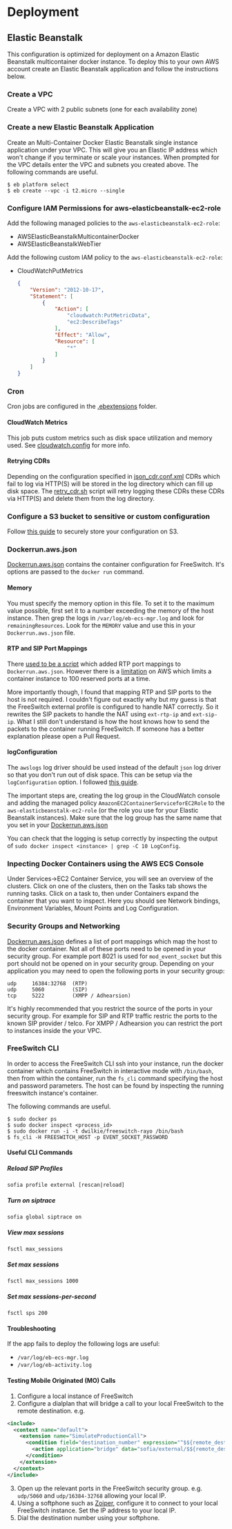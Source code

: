 # Deployment

## Elastic Beanstalk

This configuration is optimized for deployment on a Amazon Elastic Beanstalk multicontainer docker instance. To deploy this to your own AWS account create an Elastic Beanstalk application and follow the instructions below.

### Create a VPC

Create a VPC with 2 public subnets (one for each availability zone)

### Create a new Elastic Beanstalk Application

Create an Multi-Container Docker Elastic Beanstalk single instance application under your VPC. This will give you an Elastic IP address which won't change if you terminate or scale your instances. When prompted for the VPC details enter the VPC and subnets you created above. The following commands are useful.

```
$ eb platform select
$ eb create --vpc -i t2.micro --single
```

### Configure IAM Permissions for aws-elasticbeanstalk-ec2-role

Add the following managed policies to the `aws-elasticbeanstalk-ec2-role`:

* AWSElasticBeanstalkMulticontainerDocker
* AWSElasticBeanstalkWebTier

Add the following custom IAM policy to the `aws-elasticbeanstalk-ec2-role`:

* CloudWatchPutMetrics

  ```json
  {
      "Version": "2012-10-17",
      "Statement": [
          {
              "Action": [
                  "cloudwatch:PutMetricData",
                  "ec2:DescribeTags"
              ],
              "Effect": "Allow",
              "Resource": [
                  "*"
              ]
          }
      ]
  }
  ```

### Cron

Cron jobs are configured in the [.ebextensions](https://github.com/dwilkie/freeswitch-config/tree/master/.ebextensions) folder.

#### CloudWatch Metrics

This job puts custom metrics such as disk space utilization and memory used. See [cloudwatch.config](https://github.com/dwilkie/freeswitch-config/blob/master/.ebextensions/cloudwatch.config) for more info.

#### Retrying CDRs

Depending on the configuration specified in [json_cdr.conf.xml](https://github.com/dwilkie/freeswitch-config/blob/master/conf/autoload_configs/json_cdr.conf.xml) CDRs which fail to log via HTTP(S) will be stored in the log directory which can fill up disk space. The [retry_cdr.sh](https://github.com/dwilkie/freeswitch-config/blob/master/.ebextensions/retry_cdr.sh) script will retry logging these CDRs these CDRs via HTTP(S) and delete them from the log directory.

### Configure a S3 bucket to sensitive or custom configuration

Follow [this guide](https://github.com/dwilkie/freeswitch-config/tree/master/docs/S3_CONFIGURATION.md) to securely store your configuration on S3.

### Dockerrun.aws.json

[Dockerrun.aws.json](https://github.com/dwilkie/freeswitch-config/blob/master/Dockerrun.aws.json) contains the container configuration for FreeSwitch. It's options are passed to the `docker run` command.

#### Memory

You must specify the memory option in this file. To set it to the maximum value possible, first set it to a number exceeding the memory of the host instance. Then grep the logs in `/var/log/eb-ecs-mgr.log` and look for `remainingResources`. Look for the `MEMORY` value and use this in your `Dockerrun.aws.json` file.

#### RTP and SIP Port Mappings

There [used to be a script](https://github.com/dwilkie/freeswitch-config/commit/c5d3ab0545ff729e44f84a2336a432a602e1ee9f) which added RTP port mappings to `Dockerrun.aws.json`. However there is a [limitation](http://docs.aws.amazon.com/AmazonECS/latest/developerguide/task_definition_parameters.html) on AWS which limits a container instance to 100 reserved ports at a time.

More importantly though, I found that mapping RTP and SIP ports to the host is not required. I couldn't figure out exactly why but my guess is that the FreeSwitch external profile is configured to handle NAT correctly. So it rewrites the SIP packets to handle the NAT using `ext-rtp-ip` and `ext-sip-ip`. What I still don't understand is how the host knows how to send the packets to the container running FreeSwitch. If someone has a better explanation please open a Pull Request.

#### logConfiguration

The `awslogs` log driver should be used instead of the default `json` log driver so that you don't run out of disk space. This can be setup via the `logConfiguration` option. I followed [this guide](http://docs.aws.amazon.com/AmazonECS/latest/developerguide/using_awslogs.html).

The important steps are, creating the log group in the CloudWatch console and adding the managed policy `AmazonEC2ContainerServiceforEC2Role` to the `aws-elasticbeanstalk-ec2-role` (or the role you use for your Elastic Beanstalk instances). Make sure that the log group has the same name that you set in your [Dockerrun.aws.json](https://github.com/dwilkie/freeswitch-config/blob/master/Dockerrun.aws.json)

You can check that the logging is setup correctly by inspecting the output of `sudo docker inspect <instance> | grep -C 10 LogConfig`.

### Inpecting Docker Containers using the AWS ECS Console

Under Services->EC2 Container Service, you will see an overview of the clusters. Click on one of the clusters, then on the Tasks tab shows the running tasks. Click on a task to, then under Containers expand the container that you want to inspect. Here you should see Network bindings, Environment Variables, Mount Points and Log Configuration.

### Security Groups and Networking

[Dockerrun.aws.json](https://github.com/dwilkie/freeswitch-config/blob/master/Dockerrun.aws.json) defines a list of port mappings which map the host to the docker container. Not all of these ports need to be opened in your security group. For example port 8021 is used for `mod_event_socket` but this port should not be opened on in your security group. Depending on your application you may need to open the following ports in your security group:

    udp     16384:32768  (RTP)
    udp     5060         (SIP)
    tcp     5222         (XMPP / Adhearsion)

It's highly recommended that you restrict the source of the ports in your security group. For example for SIP and RTP traffic restric the ports to the known SIP provider / telco. For XMPP / Adhearsion you can restrict the port to instances inside the your VPC.

### FreeSwitch CLI

In order to access the FreeSwitch CLI ssh into your instance, run the docker container which contains FreeSwitch in interactive mode with `/bin/bash`, then from within the container, run the `fs_cli` command specifying the host and password parameters. The host can be found by inspecting the running freeswitch instance's container.

The following commands are useful.

```
$ sudo docker ps
$ sudo docker inspect <process_id>
$ sudo docker run -i -t dwilkie/freeswitch-rayo /bin/bash
$ fs_cli -H FREESWITCH_HOST -p EVENT_SOCKET_PASSWORD
```

#### Useful CLI Commands

##### Reload SIP Profiles

```
sofia profile external [rescan|reload]
```

##### Turn on siptrace

```
sofia global siptrace on
```

##### View max sessions

```
fsctl max_sessions
```

##### Set max sessions

```
fsctl max_sessions 1000
```

##### Set max sessions-per-second

```
fsctl sps 200
```

#### Troubleshooting

If the app fails to deploy the following logs are useful:

* `/var/log/eb-ecs-mgr.log`
* `/var/log/eb-activity.log`

#### Testing Mobile Originated (MO) Calls

1. Configure a local instance of FreeSwitch
2. Configure a dialplan that will bridge a call to your local FreeSwitch to the remote destination. e.g.

  ```xml
  <include>
    <context name="default">
      <extension name="SimulateProductionCall">
        <condition field="destination_number" expression="^$${remote_destination}$">
          <action application="bridge" data="sofia/external/$${remote_destination}@$${remote_external_ip}"/>
        </condition>
      </extension>
    </context>
  </include>
  ```

3. Open up the relevant ports in the FreeSwitch security group. e.g. `udp/5060` and `udp/16384-32768` allowing your local IP.
4. Using a softphone such as [Zoiper](http://www.zoiper.com/), configure it to connect to your local FreeSwitch instance. Set the IP address to your local IP.
5. Dial the destination number using your softphone.

